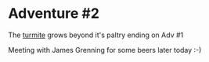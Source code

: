 # Adventure #2

The [turmite](https://github.com/JonKernPA/turmites) grows beyond it's paltry ending on Adv #1

Meeting with James Grenning for some beers later today :-)